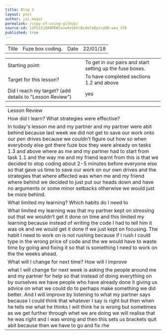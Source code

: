 ```yaml
---
title: Blog 1
layout: post
author: jai.magar
permalink: /copy-of-using-github/
source-id: 1ZFS1IzOA0PEWlnvw4vSbVcBv4mfoBpzvaDN-wea_3f8
published: true
---
```

<table>
  <tr>
    <td>Title</td>
    <td>Fuze box coding.</td>
    <td>Date</td>
    <td>22/01/18</td>
  </tr>
</table>


<table>
  <tr>
    <td>Starting point:</td>
    <td>To get in our pairs and start setting up the fuse boxes.</td>
  </tr>
  <tr>
    <td>Target for this lesson?</td>
    <td>To have completed sections 1.2 and above</td>
  </tr>
  <tr>
    <td>Did I reach my target? 
(add details to "Lesson Review")</td>
    <td>yes</td>
  </tr>
</table>


<table>
  <tr>
    <td>Lesson Review</td>
  </tr>
  <tr>
    <td>How did I learn? What strategies were effective? </td>
  </tr>
  <tr>
    <td>In today's lesson me and my partner and my partner were abit behind because last week we did not get to save our work onto our pen drives because we couldn’t figure out how so when everybody else got there fuze box they were already on tasks 1.3 and above where as me and my partner had to start from task 1.1 and the way me and my friend learnt from this is that we decided to stop coding about 2-5 minutes before everyone else so that gave us time to save our work on our own drives and the strategies that where affected was when me and my friend where behind we decided to just put our heads down and have no arguments or some minor setbacks otherwise we would just be more behind.</td>
  </tr>
  <tr>
    <td>What limited my learning? Which habits do I need to </td>
  </tr>
  <tr>
    <td>What limited my learning was that my partner kept on stressing out that we wouldn’t get it done on time and this limited my learning because instead of writing the code I had to tell him it was ok and we would get it done if we just kept on focusing. The habit I need to work on is not rushing because if I rush I could type in the wrong price of code and the we would have to waste time by going and fixing it so that is something I need to work on the the weeks ahead.</td>
  </tr>
  <tr>
    <td>What will I change for next time? How will I improve </td>
  </tr>
  <tr>
    <td>what I will change for next week is asking the people around me and my partner for help so that instead of doing everything on by ourselves we have people who have already done it giving us advice on what we could do to perhaps make something we did better. And I will improve by listening to what my partner says because I could think that whatever I say is right but then when he tells me what he thinks I will think he is wrong but sometimes as we get further through whet we are doing we will realise that he was right and I was wrong and then this sets us brackets quit abit because then we have to go and fix rhe</td>
  </tr>
</table>


